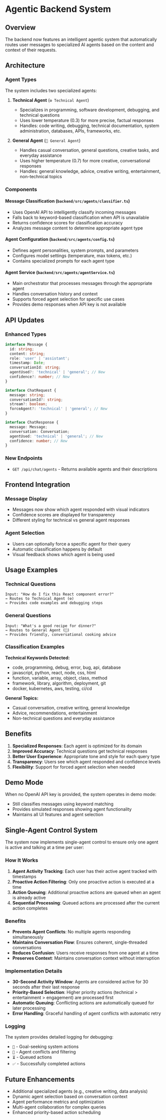 # Agentic Backend System

## Overview

The backend now features an intelligent agentic system that automatically routes user messages to specialized AI agents based on the content and context of their requests.

## Architecture

### Agent Types

The system includes two specialized agents:

1. **Technical Agent** (`⚙️ Technical Agent`)
   - Specializes in programming, software development, debugging, and technical questions
   - Uses lower temperature (0.3) for more precise, factual responses
   - Handles: code writing, debugging, technical documentation, system administration, databases, APIs, frameworks, etc.

2. **General Agent** (`💬 General Agent`)
   - Handles casual conversation, general questions, creative tasks, and everyday assistance
   - Uses higher temperature (0.7) for more creative, conversational responses
   - Handles: general knowledge, advice, creative writing, entertainment, non-technical topics

### Components

#### Message Classification (`backend/src/agents/classifier.ts`)

- Uses OpenAI API to intelligently classify incoming messages
- Falls back to keyword-based classification when API is unavailable
- Returns confidence scores for classification accuracy
- Analyzes message content to determine appropriate agent type

#### Agent Configuration (`backend/src/agents/config.ts`)

- Defines agent personalities, system prompts, and parameters
- Configures model settings (temperature, max tokens, etc.)
- Contains specialized prompts for each agent type

#### Agent Service (`backend/src/agents/agentService.ts`)

- Main orchestrator that processes messages through the appropriate agent
- Handles conversation history and context
- Supports forced agent selection for specific use cases
- Provides demo responses when API key is not available

## API Updates

### Enhanced Types

```typescript
interface Message {
  id: string;
  content: string;
  role: 'user' | 'assistant';
  timestamp: Date;
  conversationId: string;
  agentUsed?: 'technical' | 'general'; // New
  confidence?: number; // New
}

interface ChatRequest {
  message: string;
  conversationId?: string;
  stream?: boolean;
  forceAgent?: 'technical' | 'general'; // New
}

interface ChatResponse {
  message: Message;
  conversation: Conversation;
  agentUsed: 'technical' | 'general'; // New
  confidence: number; // New
}
```

### New Endpoints

- `GET /api/chat/agents` - Returns available agents and their descriptions

## Frontend Integration

### Message Display

- Messages now show which agent responded with visual indicators
- Confidence scores are displayed for transparency
- Different styling for technical vs general agent responses

### Agent Selection

- Users can optionally force a specific agent for their query
- Automatic classification happens by default
- Visual feedback shows which agent is being used

## Usage Examples

### Technical Questions

```
Input: "How do I fix this React component error?"
→ Routes to Technical Agent (⚙️)
→ Provides code examples and debugging steps
```

### General Questions

```
Input: "What's a good recipe for dinner?"
→ Routes to General Agent (💬)
→ Provides friendly, conversational cooking advice
```

### Classification Examples

**Technical Keywords Detected:**

- code, programming, debug, error, bug, api, database
- javascript, python, react, node, css, html
- function, variable, array, object, class, method
- framework, library, algorithm, deployment, git
- docker, kubernetes, aws, testing, ci/cd

**General Topics:**

- Casual conversation, creative writing, general knowledge
- Advice, recommendations, entertainment
- Non-technical questions and everyday assistance

## Benefits

1. **Specialized Responses**: Each agent is optimized for its domain
2. **Improved Accuracy**: Technical questions get technical responses
3. **Better User Experience**: Appropriate tone and style for each query type
4. **Transparency**: Users see which agent responded and confidence levels
5. **Flexibility**: Support for forced agent selection when needed

## Demo Mode

When no OpenAI API key is provided, the system operates in demo mode:

- Still classifies messages using keyword matching
- Provides simulated responses showing agent functionality
- Maintains all UI features and agent selection

## Single-Agent Control System

The system now implements single-agent control to ensure only one agent is active and talking at a time per user:

### How It Works

1. **Agent Activity Tracking**: Each user has their active agent tracked with timestamps
2. **Proactive Action Filtering**: Only one proactive action is executed at a time
3. **Action Queuing**: Additional proactive actions are queued when an agent is already active
4. **Sequential Processing**: Queued actions are processed after the current action completes

### Benefits

- **Prevents Agent Conflicts**: No multiple agents responding simultaneously
- **Maintains Conversation Flow**: Ensures coherent, single-threaded conversations
- **Reduces Confusion**: Users receive responses from one agent at a time
- **Preserves Context**: Maintains conversation context without interruption

### Implementation Details

- **30-Second Activity Window**: Agents are considered active for 30 seconds after their last response
- **Priority-Based Selection**: Higher priority actions (technical > entertainment > engagement) are processed first
- **Automatic Queuing**: Conflicting actions are automatically queued for later processing
- **Error Handling**: Graceful handling of agent conflicts with automatic retry

### Logging

The system provides detailed logging for debugging:

- `🎯` - Goal-seeking system actions
- `🚫` - Agent conflicts and filtering
- `⏳` - Queued actions
- `✅` - Successfully completed actions

## Future Enhancements

- Additional specialized agents (e.g., creative writing, data analysis)
- Dynamic agent selection based on conversation context
- Agent performance metrics and optimization
- Multi-agent collaboration for complex queries
- Enhanced priority-based action scheduling
